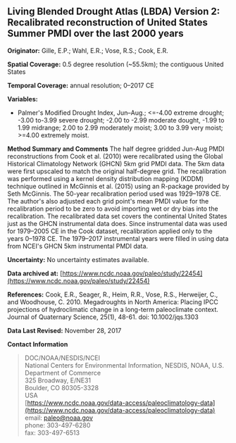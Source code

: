 ## Living Blended Drought Atlas (LBDA) Version 2: Recalibrated reconstruction of United States Summer PMDI over the last 2000 years

**Originator:** Gille, E.P.; Wahl, E.R.; Vose, R.S.; Cook, E.R.

**Spatial Coverage:** 0.5 degree resolution (~55.5km); the contiguous United States

**Temporal Coverage:** annual resolution; 0–2017 CE

**Variables:** 
* Palmer's Modified Drought Index, Jun–Aug.; <=-4.00 extreme drought; -3.00 to-3.99 severe drought; -2.00 to -2.99 moderate dought, -1.99 to 1.99 midrange; 2.00 to 2.99 moderately moist; 3.00 to 3.99 very moist; >=4.00 extremely moist.

**Method Summary and Comments** The half degree gridded Jun-Aug PMDI reconstructions from Cook et al. (2010) were recalibrated using the Global Historical Climatology Network (GHCN) 5km grid PMDI data. The 5km data were first upscaled to match the original half-degree grid. The recalibration was performed using a kernel density distribution mapping (KDDM) technique outlined in McGinnis et al. (2015) using an R-package provided by Seth McGinnis. The 50-year recalibration period used was 1929–1978 CE. The author's also adjusted each grid point's mean PMDI value for the recalibration period to be zero to avoid importing wet or dry bias into the recalibration. The recalibrated data set covers the continental United States just as the GHCN instrumental data does. Since instrumental data was used for 1979–2005 CE in the Cook dataset, recalibration applied only to the years 0–1978 CE. The 1979–2017 instrumental years were filled in using data from NCEI's GHCN 5km instrumental PMDI data.

**Uncertainty:** No uncertainty estimates available.

**Data archived at:** [https://www.ncdc.noaa.gov/paleo/study/22454](https://www.ncdc.noaa.gov/paleo/study/22454)

**References:** Cook, E.R., Seager, R., Heim, R.R., Vose, R.S., Herweijer, C., and Woodhouse, C. 2010. Megadroughts in North America: Placing IPCC projections of hydroclimatic change in a long-term paleoclimate context. Journal of Quaternary Science, 25(1), 48-61. doi: 10.1002/jqs.1303

**Data Last Revised:** November 28, 2017

**Contact Information**

> DOC/NOAA/NESDIS/NCEI  
National Centers for Environmental Information, NESDIS, NOAA, U.S. Department of Commerce  
325 Broadway, E/NE31  
Boulder, CO 80305-3328  
USA  
[https://www.ncdc.noaa.gov/data-access/paleoclimatology-data](https://www.ncdc.noaa.gov/data-access/paleoclimatology-data)  
email: [paleo@noaa.gov](mailto:paleo@noaa.gov)  
phone: 303-497-6280  
fax: 303-497-6513  
